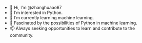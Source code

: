 - 👋 Hi, I’m @zhanghuaao87
- 👀 I’m interested in Python.
- 🌱 I’m currently learning machine learning.
- 💞️ Fascinated by the possibilities of Python in machine learning. 
- 📫 Always seeking opportunities to learn and contribute to the community.

<!---
zhanghuaao87/zhanghuaao87 is a ✨ special ✨ repository because its `README.md` (this file) appears on your GitHub profile.
You can click the Preview link to take a look at your changes.
--->
